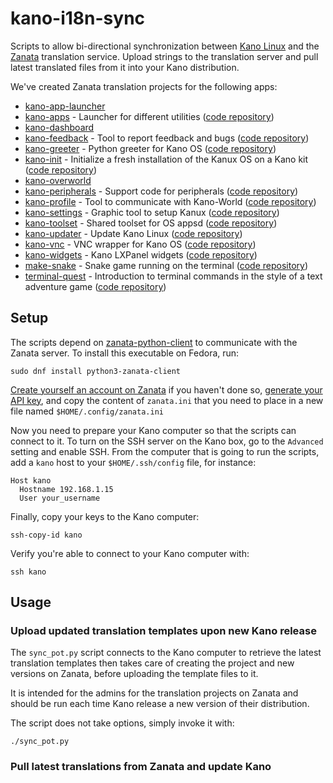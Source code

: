 # kano-i18n-sync

Scripts to allow bi-directional synchronization between [Kano
Linux](https://kano.me/) and the [Zanata](http://zanata.org/) translation
service. Upload strings to the translation server and pull latest translated
files from it into your Kano distribution.

We've created Zanata translation projects for the following apps:

* [kano-app-launcher](https://translate.zanata.org/project/view/kano-app-launcher/)
* [kano-apps](https://translate.zanata.org/project/view/kano-apps/) - Launcher for different utilities ([code repository](https://github.com/KanoComputing/kano-apps))
* [kano-dashboard](https://translate.zanata.org/project/view/kano-dashboard/)
* [kano-feedback](https://translate.zanata.org/project/view/kano-feedback/) - Tool to report feedback and bugs ([code repository](https://github.com/KanoComputing/kano-feedback))
* [kano-greeter](https://translate.zanata.org/project/view/kano-greeter/) - Python greeter for Kano OS ([code repository](https://github.com/KanoComputing/kano-greeter))
* [kano-init](https://translate.zanata.org/project/view/kano-init/) - Initialize a fresh installation of the Kanux OS on a Kano kit ([code repository](https://github.com/KanoComputing/kano-init))
* [kano-overworld](https://translate.zanata.org/project/view/kano-overworld/)
* [kano-peripherals](https://translate.zanata.org/project/view/kano-peripherals/) - Support code for peripherals ([code repository](https://github.com/KanoComputing/kano-peripherals))
* [kano-profile](https://translate.zanata.org/project/view/kano-profile/) - Tool to communicate with Kano-World ([code repository](https://github.com/KanoComputing/kano-profile))
* [kano-settings](https://translate.zanata.org/project/view/kano-settings/) - Graphic tool to setup Kanux ([code repository](https://github.com/KanoComputing/kano-settings))
* [kano-toolset](https://translate.zanata.org/project/view/kano-toolset/) - Shared toolset for OS appsd ([code repository](https://github.com/KanoComputing/kano-toolset))
* [kano-updater](https://translate.zanata.org/project/view/kano-updater/) - Update Kano Linux ([code repository](https://github.com/KanoComputing/kano-updater))
* [kano-vnc](https://translate.zanata.org/project/view/kano-vnc/) - VNC wrapper for Kano OS ([code repository](https://github.com/KanoComputing/kano-vnc))
* [kano-widgets](https://translate.zanata.org/project/view/kano-widgets/) - Kano LXPanel widgets ([code repository](https://github.com/KanoComputing/kano-widgets))
* [make-snake](https://translate.zanata.org/project/view/make-snake/) - Snake game running on the terminal ([code repository](https://github.com/KanoComputing/make-snake))
* [terminal-quest](https://translate.zanata.org/project/view/terminal-quest/) - Introduction to terminal commands in the style of a text adventure game ([code repository](https://github.com/KanoComputing/terminal-quest))


## Setup

The scripts depend on
[zanata-python-client](https://github.com/zanata/zanata-python-client) to
communicate with the Zanata server. To install this executable on Fedora, run:

```
sudo dnf install python3-zanata-client
```

[Create yourself an account on
Zanata](https://translate.zanata.org/account/register) if you haven't done so,
[generate your API
key](https://translate.zanata.org/dashboard/settings/client), and copy the
content of `zanata.ini` that you need to place in a new file named
`$HOME/.config/zanata.ini`

Now you need to prepare your Kano computer so that the scripts can connect to
it. To turn on the SSH server on the Kano box, go to the `Advanced` setting and
enable SSH. From the computer that is going to run the scripts, add a `kano`
host to your `$HOME/.ssh/config` file, for instance:

```
Host kano
  Hostname 192.168.1.15
  User your_username
```

Finally, copy your keys to the Kano computer:
```
ssh-copy-id kano
```

Verify you're able to connect to your Kano computer with:
```
ssh kano
```

## Usage

### Upload updated translation templates upon new Kano release

The `sync_pot.py` script connects to the Kano computer to retrieve the latest
translation templates then takes care of creating the project and new versions
on Zanata, before uploading the template files to it.

It is intended for the admins for the translation projects on Zanata and should
be run each time Kano release a new version of their distribution.

The script does not take options, simply invoke it with:

```
./sync_pot.py
```

### Pull latest translations from Zanata and update Kano
